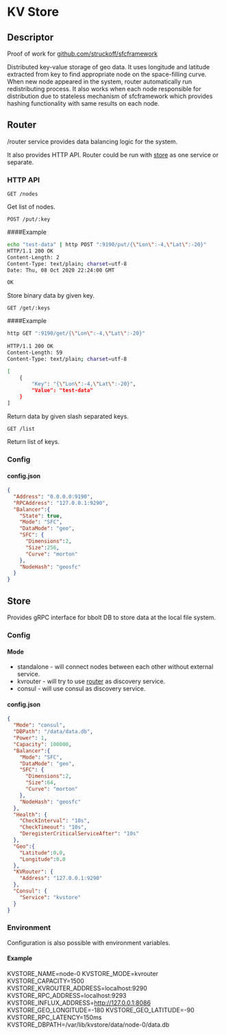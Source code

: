 # KV Store

## Descriptor
Proof of work for [github.com/struckoff/sfcframework](http://github.com/struckoff/sfcframework)

Distributed key-value storage of geo data. It uses longitude and latitude extracted from key to find appropriate node on the space-filling curve. 
When new node appeared in the system, router automatically run redistributing process.
It also works when each node responsible for distribution due to stateless mechanism of sfcframework which 
provides hashing functionality with same results on each node. 


## Router
/router service provides data balancing logic for the system.

It also provides HTTP API.
Router could be run with [store](#store) as one service or separate.

### HTTP API
```
GET /nodes
```
    
Get list of nodes.
```
POST /put/:key
```

####Example
```zsh
echo "test-data" | http POST ":9190/put/{\"Lon\":-4,\"Lat\":-20}"      
HTTP/1.1 200 OK
Content-Length: 2
Content-Type: text/plain; charset=utf-8
Date: Thu, 08 Oct 2020 22:24:00 GMT

OK

```

Store binary data by given key.
```
GET /get/:keys
```
####Example
```zsh
http GET ":9190/get/{\"Lon\":-4,\"Lat\":-20}"
        
HTTP/1.1 200 OK
Content-Length: 59
Content-Type: text/plain; charset=utf-8

[
    {
        "Key": "{\"Lon\":-4,\"Lat\":-20}",
        "Value": "test-data"
    }
]

```
Return data by given slash separated keys.
 
```
GET /list
```   
Return list of keys.

### Config
#### config.json
```json
{
  "Address": "0.0.0.0:9190",
  "RPCAddress": "127.0.0.1:9290",
  "Balancer":{
    "State": true,
    "Mode": "SFC",
    "DataMode": "geo",
    "SFC": {
      "Dimensions":2,
      "Size":256,
      "Curve": "morton"
    },
    "NodeHash": "geosfc"
  }
}
```

## Store
Provides gRPC interface for bbolt DB to store data at the local file system.  

### Config
#### Mode
 - standalone - will connect nodes between each other without external service. 
 - kvrouter - will try to use [router](#router) as discovery service.
 - consul - will use consul as discovery service.
 
 #### config.json
```json
{
  "Mode": "consul",
  "DBPath": "/data/data.db",
  "Power": 1,
  "Capacity": 100000,
  "Balancer":{
    "Mode": "SFC",
    "DataMode": "geo",
    "SFC": {
      "Dimensions":2,
      "Size":64,
      "Curve": "morton"
    },
    "NodeHash": "geosfc"
  },
  "Health": {
    "CheckInterval": "10s",
    "CheckTimeout": "10s",
    "DeregisterCriticalServiceAfter": "10s"
  },
  "Geo":{
    "Latitude":0.0,
    "Longitude":0.0
  },
  "KVRouter": {
    "Address": "127.0.0.1:9290"
  },
  "Consul": {
    "Service": "kvstore"
  }
}
```
### Environment
Configuration is also possible with environment variables.

#### Example
KVSTORE_NAME=node-0
KVSTORE_MODE=kvrouter
KVSTORE_CAPACITY=1500
KVSTORE_KVROUTER_ADDRESS=localhost:9290
KVSTORE_RPC_ADDRESS=localhost:9293
KVSTORE_INFLUX_ADDRESS=http://127.0.0.1:8086
KVSTORE_GEO_LONGITUDE=-180
KVSTORE_GEO_LATITUDE=-90
KVSTORE_RPC_LATENCY=150ms
KVSTORE_DBPATH=/var/lib/kvstore/data/node-0/data.db

